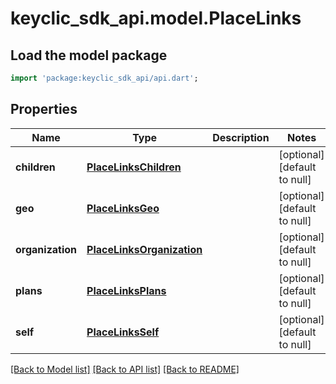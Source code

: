 # keyclic_sdk_api.model.PlaceLinks

## Load the model package
```dart
import 'package:keyclic_sdk_api/api.dart';
```

## Properties
Name | Type | Description | Notes
------------ | ------------- | ------------- | -------------
**children** | [**PlaceLinksChildren**](PlaceLinksChildren.md) |  | [optional] [default to null]
**geo** | [**PlaceLinksGeo**](PlaceLinksGeo.md) |  | [optional] [default to null]
**organization** | [**PlaceLinksOrganization**](PlaceLinksOrganization.md) |  | [optional] [default to null]
**plans** | [**PlaceLinksPlans**](PlaceLinksPlans.md) |  | [optional] [default to null]
**self** | [**PlaceLinksSelf**](PlaceLinksSelf.md) |  | [optional] [default to null]

[[Back to Model list]](../README.md#documentation-for-models) [[Back to API list]](../README.md#documentation-for-api-endpoints) [[Back to README]](../README.md)


